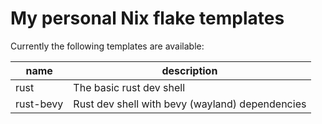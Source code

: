 # My personal Nix flake templates

Currently the following templates are available:

| name      | description                                     |
| --------- | ----------------------------------------------- |
| rust      | The basic rust dev shell                        |
| rust-bevy | Rust dev shell with bevy (wayland) dependencies |
